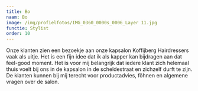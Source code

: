 ```yaml
---
title: Bo
naam: Bo
image: /img/profielfotos/IMG_0360_0000s_0006_Layer 11.jpg
functie: Stylist
order: 10
---
```



Onze klanten zien een bezoekje aan onze kapsalon Koffijberg Hairdressers vaak als uitje. Het is een fijn idee dat ik als kapper kan bijdragen aan dat feel-good moment. Het is voor mij belangrijk dat iedere klant zich helemaal thuis voelt bij ons in de kapsalon in de scheldestraat en zichzelf durft te zijn. De klanten kunnen bij mij terecht voor productadvies, f&ouml;hnen en algemene vragen over de salon.